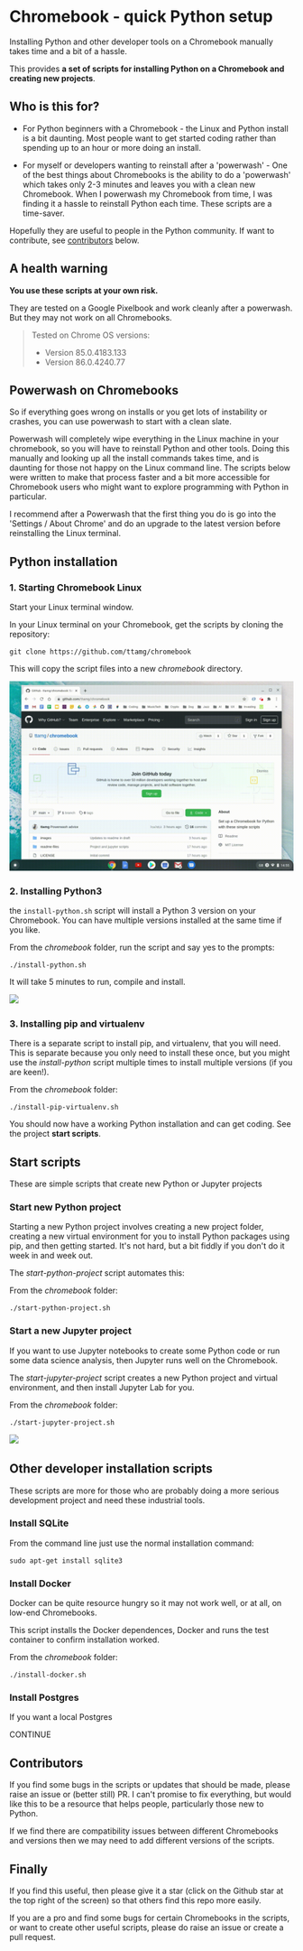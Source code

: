 # Chromebook - quick Python setup

Installing Python and other developer tools on a Chromebook manually takes time and a bit of a hassle.  

This provides **a set of scripts for installing Python on a Chromebook and creating new projects**.


## Who is this for?

* For Python beginners with a Chromebook - the Linux and Python install is a bit daunting.  Most people want to get started coding rather than spending up to an hour or more doing an install.

* For myself or developers wanting to reinstall after a 'powerwash' - One of the best things about Chromebooks is the ability to do a 'powerwash' which takes only 2-3 minutes and leaves you with a clean new Chromebook. When I powerwash my Chromebook from time, I was finding it a hassle to reinstall Python each time.  These scripts are a time-saver.  

Hopefully they are useful to people in the Python community.  If want to contribute, see [contributors](#contributors) below.


## A health warning

**You use these scripts at your own risk.** 

They are tested on a Google Pixelbook and work cleanly after a powerwash. But they may not work on all Chromebooks.

> Tested on Chrome OS versions:
> - Version 85.0.4183.133
> - Version 86.0.4240.77


## Powerwash on Chromebooks

 So if everything goes wrong on installs or you get lots of instability or crashes, you can use powerwash to start with a clean slate.

Powerwash will completely wipe everything in the Linux machine in your chromebook, so you will have to reinstall Python and other tools.  Doing this manually and looking up all the install commands takes time, and is daunting for those not happy on the Linux command line.  The scripts below were written to make that process faster and a bit more accessible for Chromebook users who might want to explore programming with Python in particular.

I recommend after a Powerwash that the first thing you do is go into the 'Settings / About Chrome' and do an upgrade to the latest version before reinstalling the Linux terminal.


## Python installation

### 1. Starting Chromebook Linux

Start your Linux terminal window.

In your Linux terminal on your Chromebook, get the scripts by cloning the repository:

    git clone https://github.com/ttamg/chromebook

This will copy the script files into a new *chromebook* directory.

![](images/start_linux_and_clone_github.gif)



### 2. Installing Python3

the `install-python.sh` script will install a Python 3 version on your Chromebook.  You can have multiple versions installed at the same time if you like.

From the *chromebook* folder, run the script and say yes to the prompts:

    ./install-python.sh

It will take 5 minutes to run, compile and install.

![](images/install-python.gif)


### 3. Installing pip and virtualenv

There is a separate script to install pip, and virtualenv, that you will need.  This is separate because you only need to install these once, but you might use the *install-python* script multiple times to install multiple versions (if you are keen!).

From the *chromebook* folder:

    ./install-pip-virtualenv.sh

You should now have a working Python installation and can get coding.  See the project **start scripts**.


## Start scripts

These are simple scripts that create new Python or Jupyter projects

### Start new Python project

Starting a new Python project involves creating a new project folder, creating a new virtual environment for you to install Python packages using pip, and then getting started.  It's not hard, but a bit fiddly if you don't do it week in and week out.

The *start-python-project* script automates this:

From the *chromebook* folder:

    ./start-python-project.sh


### Start a new Jupyter project

If you want to use Jupyter notebooks to create some Python code or run some data science analysis, then Jupyter runs well on the Chromebook.

The *start-jupyter-project* script creates a new Python project and virtual environment, and then install Jupyter Lab for you.

From the *chromebook* folder:

    ./start-jupyter-project.sh

![](images/start-jupyter.gif)


## Other developer installation scripts

These scripts are more for those who are probably doing a more serious development project and need these industrial tools.


### Install SQLite

From the command line just use the normal installation command:

    sudo apt-get install sqlite3


### Install Docker

Docker can be quite resource hungry so it may not work well, or at all, on low-end Chromebooks.

This script installs the Docker dependences, Docker and runs the test container to confirm installation worked.

From the *chromebook* folder:

    ./install-docker.sh


### Install Postgres

If you want a local Postgres 

CONTINUE



<a name="contributors"></a>
## Contributors

If you find some bugs in the scripts or updates that should be made, please raise an issue or (better still) PR. I can't promise to fix everything, but would like this to be a resource that helps people, particularly those new to Python.


If we find there are compatibility issues between different Chromebooks and versions then we may need to add different versions of the scripts.  


## Finally

If you find this useful, then please give it a star (click on the Github star at the top right of the screen) so that others find this repo more easily.

If you are a pro and find some bugs for certain Chromebooks in the scripts, or want to create other useful scripts, please do raise an issue or create a pull request.
